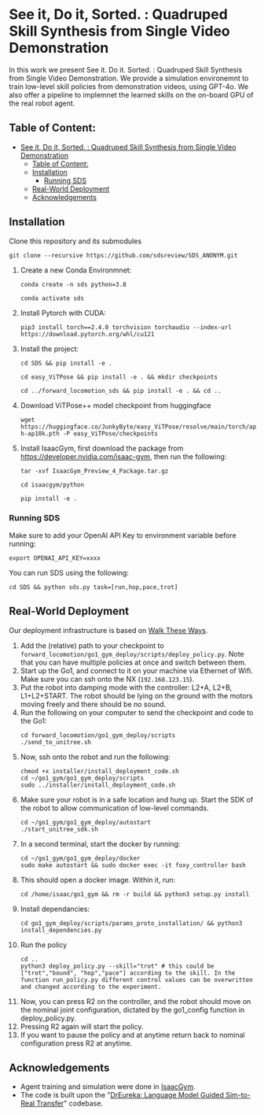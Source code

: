 # See it, Do it, Sorted. : Quadruped Skill Synthesis from Single Video Demonstration

<div align="center">

</div>
In this work we present See it. Do it. Sorted. : Quadruped Skill Synthesis from Single Video Demonstration. We provide a simulation environemnt to train low-level skill policies from demonstration videos, using GPT-4o. We also offer a pipeline to implemnet the learned skills on the on-board GPU of the real robot agent.

## Table of Content:

- [See it, Do it, Sorted. : Quadruped Skill Synthesis from Single Video Demonstration](#see-it-do-it-sorted--quadruped-skill-synthesis-from-single-video-demonstration)
  - [Table of Content:](#table-of-content)
  - [Installation](#installation)
    - [Running SDS](#running-sds)
  - [Real-World Deployment](#real-world-deployment)
  - [Acknowledgements](#acknowledgements)



## Installation

Clone this repository and its submodules

```
git clone --recursive https://github.com/sdsreview/SDS_ANONYM.git
```

1. Create a new Conda Environmnet:
   ```
   conda create -n sds python=3.8
   ```
   ```
   conda activate sds
   ```
2. Install Pytorch with CUDA:
   ```
   pip3 install torch==2.4.0 torchvision torchaudio --index-url https://download.pytorch.org/whl/cu121
   ```
3. Install the project:

   ```
   cd SDS && pip install -e .
   ```

   ```
   cd easy_ViTPose && pip install -e . && mkdir checkpoints
   ```

   ```
   cd ../forward_locomotion_sds && pip install -e . && cd ..
   ```

4. Download ViTPose++ model checkpoint from huggingface

   ```
   wget https://huggingface.co/JunkyByte/easy_ViTPose/resolve/main/torch/ap10k/vitpose-h-ap10k.pth -P easy_ViTPose/checkpoints
   ```

5. Install IsaacGym, first download the package from https://developer.nvidia.com/isaac-gym, then run the following:

   ```
   tar -xvf IsaacGym_Preview_4_Package.tar.gz
   ```

   ```
   cd isaacgym/python
   ```

   ```
   pip install -e .
   ```

### Running SDS

Make sure to add your OpenAI API Key to environment variable before running:

```
export OPENAI_API_KEY=xxxx
```

You can run SDS using the following:

```
cd SDS && python sds.py task=[run,hop,pace,trot]
```

## Real-World Deployment

Our deployment infrastructure is based on [Walk These Ways](https://github.com/Improbable-AI/walk-these-ways).

1. Add the (relative) path to your checkpoint to `forward_locomotion/go1_gym_deploy/scripts/deploy_policy.py`. Note that you can have multiple policies at once and switch between them.
2. Start up the Go1, and connect to it on your machine via Ethernet of Wifi. Make sure you can ssh onto the NX (`192.168.123.15`).
3. Put the robot into damping mode with the controller: L2+A, L2+B, L1+L2+START. The robot should be lying on the ground with the motors moving freely and there should be no sound.
4. Run the following on your computer to send the checkpoint and code to the Go1:
   ```
   cd forward_locomotion/go1_gym_deploy/scripts
   ./send_to_unitree.sh
   ```
5. Now, ssh onto the robot and run the following:
   ```
   chmod +x installer/install_deployment_code.sh
   cd ~/go1_gym/go1_gym_deploy/scripts
   sudo ../installer/install_deployment_code.sh
   ```
6. Make sure your robot is in a safe location and hung up. Start the SDK of the robot to allow communication of low-level commands.
   ```
   cd ~/go1_gym/go1_gym_deploy/autostart
   ./start_unitree_sdk.sh
   ```
7. In a second terminal, start the docker by running:
   ```
   cd ~/go1_gym/go1_gym_deploy/docker
   sudo make autostart && sudo docker exec -it foxy_controller bash
   ```
8. This should open a docker image. Within it, run:
   ```
   cd /home/isaac/go1_gym && rm -r build && python3 setup.py install
   ```
9. Install dependancies:
   ```
   cd go1_gym_deploy/scripts/params_proto_installation/ && python3 install_dependencies.py
   ```
10. Run the policy
    ```
    cd ..
    python3 deploy_policy.py --skill="trot" # this could be ["trot","bound", "hop","pace"] according to the skill. In the function run_policy.py different control values can be overwritten and changed according to the experiment.
    ```
11. Now, you can press R2 on the controller, and the robot should move on the nominal joint configuration, dictated by the go1_config function in deploy_policy.py.
12. Pressing R2 again will start the policy.
13. If you want to pause the policy and at anytime return back to nominal configuration press R2 at anytime.

## Acknowledgements

- Agent training and simulation were done in [IsaacGym](https://developer.nvidia.com/isaac-gym).
- The code is built upon the "[DrEureka: Language Model Guided Sim-to-Real Transfer](https://github.com/eureka-research/DrEureka)" codebase.


